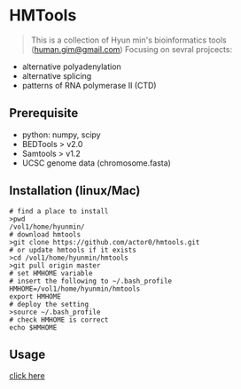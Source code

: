 HMTools
=======
>This is a collection of Hyun min's bioinformatics tools (human.gim@gmail.com)
>Focusing on sevral projcects:
- alternative polyadenylation
- alternative splicing
- patterns of RNA polymerase II (CTD) 

## Prerequisite 
* python: numpy, scipy
* BEDTools > v2.0
* Samtools > v1.2
* UCSC genome data (chromosome.fasta)

## Installation (linux/Mac)
```
# find a place to install  
>pwd
/vol1/home/hyunmin/
# download hmtools
>git clone https://github.com/actor0/hmtools.git
# or update hmtools if it exists
>cd /vol1/home/hyunmin/hmtools
>git pull origin master
# set HMHOME variable
# insert the following to ~/.bash_profile
HMHOME=/vol1/home/hyunmin/hmtools
export HMHOME
# deploy the setting
>source ~/.bash_profile
# check HMHOME is correct
echo $HMHOME
```
## Usage
[click here](https://github.com/actor0/hmtools/wiki/Home)
